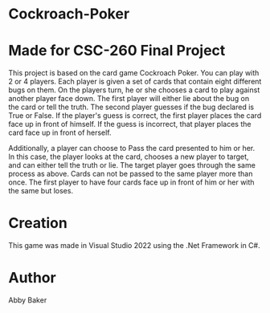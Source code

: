 # Cockroach-Poker
# Made for CSC-260 Final Project
This project is based on the card game Cockroach Poker.  You can play with 2 or 4 players.  Each player is given a set of cards that contain eight different bugs on them.  On the players turn, he or she chooses a card to play against another player face down.  The first player will either lie about the bug on the card or tell the truth.  The second player guesses if the bug declared is True or False.  If the player's guess is correct, the first player places the card face up in front of himself.  If the guess is incorrect, that player places the card face up in front of herself.

Additionally, a player can choose to Pass the card presented to him or her.  In this case, the player looks at the card, chooses a new player to target, and can either tell the truth or lie.  The target player goes through the same process as above.  Cards can not be passed to the same player more than once.  The first player to have four cards face up in front of him or her with the same but loses.

# Creation
This game was made in Visual Studio 2022 using the .Net Framework in C#.

# Author
Abby Baker
